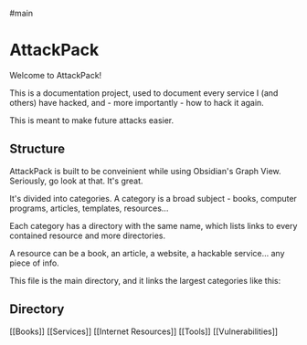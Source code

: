 #main
# AttackPack
Welcome to AttackPack!

This is a documentation project, used to document every service I (and others) have hacked, and - more importantly - how to hack it again.

This is meant to make future attacks easier.

## Structure
AttackPack is built to be conveinient while using Obsidian's Graph View. Seriously, go look at that. It's great.

It's divided into categories. A category is a broad subject - books, computer programs, articles, templates, resources...

Each category has a directory with the same name, which lists links to every contained resource and more directories.

A resource can be a book, an article, a website, a hackable service... any piece of info.

This file is the main directory, and it links the largest categories like this:

## Directory
[[Books]]
[[Services]]
[[Internet Resources]]
[[Tools]]
[[Vulnerabilities]]
